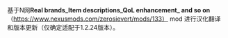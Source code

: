 基于N网**Real brands_Item descriptions_QoL enhancement_ and so on**（https://www.nexusmods.com/zerosievert/mods/133） mod 进行汉化翻译和版本更新（仅确定适配于1.2.24版本）。
